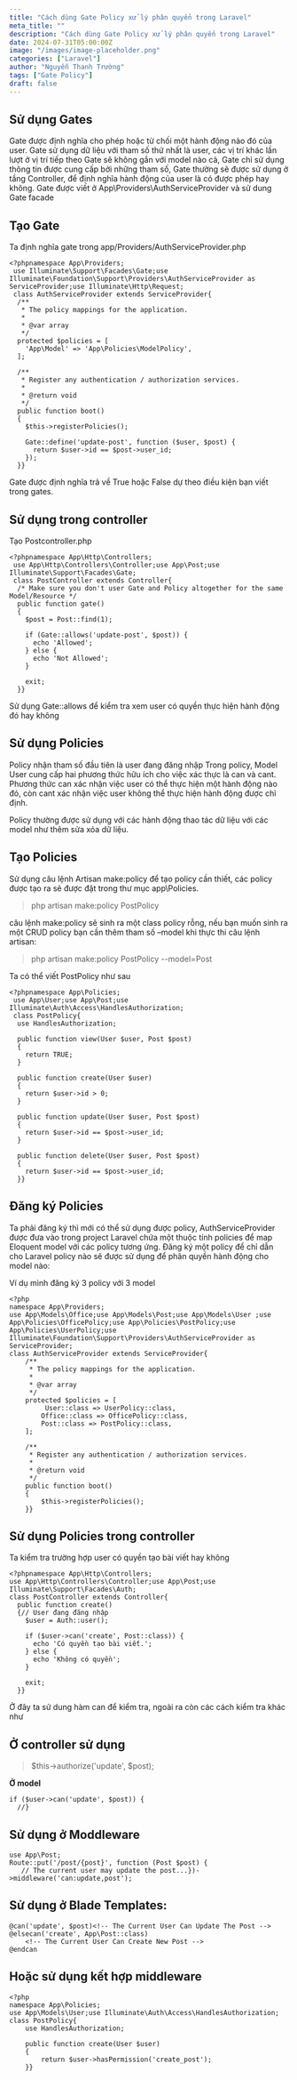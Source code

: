 ```yaml
---
title: "Cách dùng Gate Policy xử lý phân quyển trong Laravel"
meta_title: ""
description: "Cách dùng Gate Policy xử lý phân quyển trong Laravel"
date: 2024-07-31T05:00:00Z
image: "/images/image-placeholder.png"
categories: ["Laravel"]
author: "Nguyễn Thanh Trường"
tags: ["Gate Policy"]
draft: false
---
```


## Sử dụng Gates

Gate được định nghĩa cho phép hoặc từ chối một hành động nào đó của user.
Gate sử dụng dữ liệu với tham số thứ nhất là user, các vị trí khác lần lượt ở vị trí tiếp theo
Gate sẽ không gắn với model nào cả, Gate chỉ sử dụng thông tin được cung cấp bởi những tham số, Gate thường sẽ được sử dụng ở tầng Controller, để định nghĩa hành động của user là có được phép hay không.
Gate được viết ở App\Providers\AuthServiceProvider và sử dung Gate facade

## Tạo Gate

Ta định nghĩa gate trong app/Providers/AuthServiceProvider.php

```
<?phpnamespace App\Providers;
 use Illuminate\Support\Facades\Gate;use Illuminate\Foundation\Support\Providers\AuthServiceProvider as ServiceProvider;use Illuminate\Http\Request;
 class AuthServiceProvider extends ServiceProvider{
  /**
   * The policy mappings for the application.
   *
   * @var array
   */
  protected $policies = [
    'App\Model' => 'App\Policies\ModelPolicy',
  ];

  /**
   * Register any authentication / authorization services.
   *
   * @return void
   */
  public function boot()
  {
    $this->registerPolicies();

    Gate::define('update-post', function ($user, $post) {
      return $user->id == $post->user_id;
    });
  }}
```

Gate được định nghĩa trả về True hoặc False dự theo điều kiện bạn viết trong gates.

## Sử dụng trong controller

Tạo Postcontroller.php

```
<?phpnamespace App\Http\Controllers;
 use App\Http\Controllers\Controller;use App\Post;use Illuminate\Support\Facades\Gate;
 class PostController extends Controller{
  /* Make sure you don't user Gate and Policy altogether for the same Model/Resource */
  public function gate()
  {
    $post = Post::find(1);

    if (Gate::allows('update-post', $post)) {
      echo 'Allowed';
    } else {
      echo 'Not Allowed';
    }

    exit;
  }}
```

Sử dụng Gate::allows để kiểm tra xem user có quyền thực hiện hành động đó hay không

## Sử dụng Policies

Policy nhận tham số đầu tiên là user đang đăng nhập
Trong policy, Model User cung cấp hai phương thức hữu ích cho việc xác thực là can và cant. Phương thức can xác nhận việc user có thể thực hiện một hành động nào đó, còn cant xác nhận việc user không thể thực hiện hành động được chỉ định.

Policy thường được sử dụng với các hành động thao tác dữ liệu với các model như thêm sửa xóa dữ liệu.

## Tạo Policies

Sử dụng câu lệnh Artisan make:policy để tạo policy cần thiết, các policy được tạo ra sẽ được đặt trong thư mục app\Policies.

> php artisan make:policy PostPolicy

câu lệnh make:policy sẽ sinh ra một class policy rỗng, nếu bạn muốn sinh ra một CRUD policy bạn cần thêm tham số –model khi thực thi câu lệnh artisan:

> php artisan make:policy PostPolicy --model=Post

Ta có thể viết PostPolicy như sau

```
<?phpnamespace App\Policies;
 use App\User;use App\Post;use Illuminate\Auth\Access\HandlesAuthorization;
 class PostPolicy{
  use HandlesAuthorization;

  public function view(User $user, Post $post)
  {
    return TRUE;
  }

  public function create(User $user)
  {
    return $user->id > 0;
  }

  public function update(User $user, Post $post)
  {
    return $user->id == $post->user_id;
  }

  public function delete(User $user, Post $post)
  {
    return $user->id == $post->user_id;
  }}
```

## Đăng ký Policies

Ta phải đăng ký thì mới có thể sử dụng được policy, AuthServiceProvider được đưa vào trong project Laravel chứa một thuộc tính policies để map Eloquent model với các policy tương ứng. Đăng ký một policy để chỉ dẫn cho Laravel policy nào sẽ được sử dụng để phân quyền hành động cho model nào:

Ví dụ mình đăng ký 3 policy với 3 model

```
<?php
namespace App\Providers;
use App\Models\Office;use App\Models\Post;use App\Models\User ;use App\Policies\OfficePolicy;use App\Policies\PostPolicy;use App\Policies\UserPolicy;use Illuminate\Foundation\Support\Providers\AuthServiceProvider as ServiceProvider;
class AuthServiceProvider extends ServiceProvider{
    /**
     * The policy mappings for the application.
     *
     * @var array
     */
    protected $policies = [
         User::class => UserPolicy::class,
        Office::class => OfficePolicy::class,
        Post::class => PostPolicy::class,
    ];

    /**
     * Register any authentication / authorization services.
     *
     * @return void
     */
    public function boot()
    {
        $this->registerPolicies();
    }}
```

## Sử dụng Policies trong controller

Ta kiểm tra trường hợp user có quyền tạo bài viết hay không

```
<?phpnamespace App\Http\Controllers;
use App\Http\Controllers\Controller;use App\Post;use Illuminate\Support\Facades\Auth;
class PostController extends Controller{
  public function create()
  {// User đang đăng nhập
    $user = Auth::user();

    if ($user->can('create', Post::class)) {
      echo 'Có quyền tạo bài viết.';
    } else {
      echo 'Không có quyền';
    }

    exit;
  }}
```

Ở đây ta sử dung hàm can để kiểm tra, ngoài ra còn các cách kiểm tra khác như

## Ở controller sử dụng

> $this->authorize('update', $post);

**Ở model**

```
if ($user->can('update', $post)) {
  //}
```

## Sử dụng ở Moddleware

```
use App\Post;
Route::put('/post/{post}', function (Post $post) {
   // The current user may update the post...})->middleware('can:update,post');
```

## Sử dụng ở Blade Templates:

```
@can('update', $post)<!-- The Current User Can Update The Post -->
@elsecan('create', App\Post::class)
    <!-- The Current User Can Create New Post -->
@endcan
```

## Hoặc sử dụng kết hợp middleware

```
<?php
namespace App\Policies;
use App\Models\User;use Illuminate\Auth\Access\HandlesAuthorization;
class PostPolicy{
    use HandlesAuthorization;

    public function create(User $user)
    {
        return $user->hasPermission('create_post');
    }}
```
